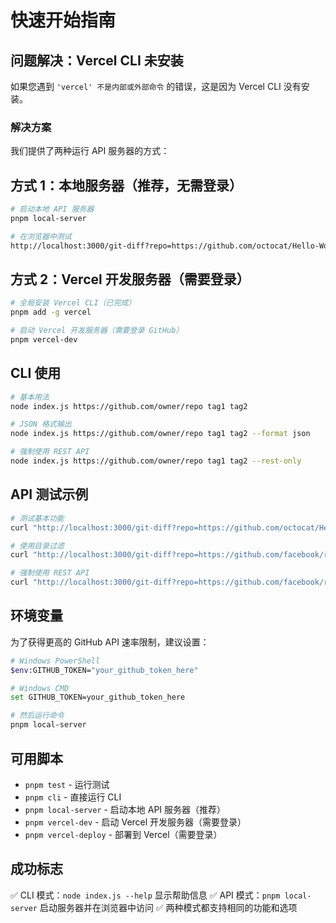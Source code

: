 # 快速开始指南

## 问题解决：Vercel CLI 未安装

如果您遇到 `'vercel' 不是内部或外部命令` 的错误，这是因为 Vercel CLI 没有安装。

### 解决方案

我们提供了两种运行 API 服务器的方式：

## 方式 1：本地服务器（推荐，无需登录）

```bash
# 启动本地 API 服务器
pnpm local-server

# 在浏览器中测试
http://localhost:3000/git-diff?repo=https://github.com/octocat/Hello-World&from=v1.0&to=HEAD
```

## 方式 2：Vercel 开发服务器（需要登录）

```bash
# 全局安装 Vercel CLI（已完成）
pnpm add -g vercel

# 启动 Vercel 开发服务器（需要登录 GitHub）
pnpm vercel-dev
```

## CLI 使用

```bash
# 基本用法
node index.js https://github.com/owner/repo tag1 tag2

# JSON 格式输出
node index.js https://github.com/owner/repo tag1 tag2 --format json

# 强制使用 REST API
node index.js https://github.com/owner/repo tag1 tag2 --rest-only
```

## API 测试示例

```bash
# 测试基本功能
curl "http://localhost:3000/git-diff?repo=https://github.com/octocat/Hello-World&from=v1.0&to=HEAD"

# 使用目录过滤
curl "http://localhost:3000/git-diff?repo=https://github.com/facebook/react&from=v18.0.0&to=v18.2.0&targetDir=packages/"

# 强制使用 REST API
curl "http://localhost:3000/git-diff?repo=https://github.com/facebook/react&from=v18.0.0&to=v18.2.0&restOnly=true"
```

## 环境变量

为了获得更高的 GitHub API 速率限制，建议设置：

```bash
# Windows PowerShell
$env:GITHUB_TOKEN="your_github_token_here"

# Windows CMD
set GITHUB_TOKEN=your_github_token_here

# 然后运行命令
pnpm local-server
```

## 可用脚本

- `pnpm test` - 运行测试
- `pnpm cli` - 直接运行 CLI
- `pnpm local-server` - 启动本地 API 服务器（推荐）
- `pnpm vercel-dev` - 启动 Vercel 开发服务器（需要登录）
- `pnpm vercel-deploy` - 部署到 Vercel（需要登录）

## 成功标志

✅ CLI 模式：`node index.js --help` 显示帮助信息
✅ API 模式：`pnpm local-server` 启动服务器并在浏览器中访问
✅ 两种模式都支持相同的功能和选项

